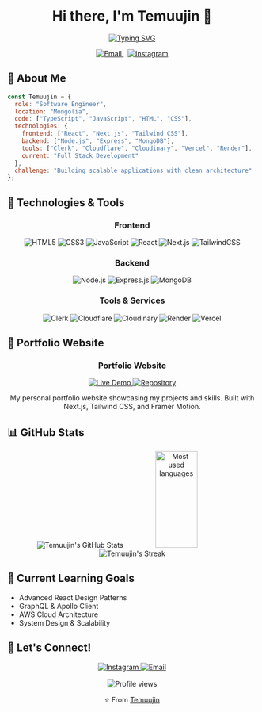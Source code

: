 <h1 align="center">Hi there, I'm Temuujin 👋</h1>

<p align="center">
  <a href="https://git.io/typing-svg">
    <img src="https://readme-typing-svg.herokuapp.com?font=Fira+Code&weight=600&size=24&duration=4000&pause=1000&color=36BCF7&center=true&vCenter=true&random=false&width=500&lines=Full-stack+Developer;Always+learning+new+things" alt="Typing SVG" />
  </a>
</p>

<div align="center">
  <a href="mailto:mkae.dev@gmail.com">
    <img src="https://img.shields.io/badge/Email-mkae.dev%40gmail.com-blue?style=flat-square&logo=gmail&logoColor=white" alt="Email">
  </a>
  &nbsp;
  <a href="https://instagram.com/mkae8">
    <img src="https://img.shields.io/badge/Instagram-@mkae8-E4405F?style=flat-square&logo=instagram&logoColor=white" alt="Instagram">
  </a>
</div>

## 🚀 About Me

```javascript
const Temuujin = {
  role: "Software Engineer",
  location: "Mongolia",
  code: ["TypeScript", "JavaScript", "HTML", "CSS"],
  technologies: {
    frontend: ["React", "Next.js", "Tailwind CSS"],
    backend: ["Node.js", "Express", "MongoDB"],
    tools: ["Clerk", "Cloudflare", "Cloudinary", "Vercel", "Render"],
    current: "Full Stack Development"
  },
  challenge: "Building scalable applications with clean architecture"
};
```

## 🔧 Technologies & Tools

<div align="center">

### Frontend
![HTML5](https://img.shields.io/badge/-HTML5-E34F26?style=for-the-badge&logo=html5&logoColor=white)
![CSS3](https://img.shields.io/badge/-CSS3-1572B6?style=for-the-badge&logo=css3&logoColor=white)
![JavaScript](https://img.shields.io/badge/-JavaScript-F7DF1E?style=for-the-badge&logo=javascript&logoColor=black)
![React](https://img.shields.io/badge/-React-61DAFB?style=for-the-badge&logo=react&logoColor=black)
![Next.js](https://img.shields.io/badge/-Next.js-000000?style=for-the-badge&logo=next.js&logoColor=white)
![TailwindCSS](https://img.shields.io/badge/-Tailwind_CSS-38B2AC?style=for-the-badge&logo=tailwind-css&logoColor=white)

### Backend
![Node.js](https://img.shields.io/badge/-Node.js-339933?style=for-the-badge&logo=node.js&logoColor=white)
![Express.js](https://img.shields.io/badge/-Express.js-000000?style=for-the-badge&logo=express&logoColor=white)
![MongoDB](https://img.shields.io/badge/-MongoDB-47A248?style=for-the-badge&logo=mongodb&logoColor=white)

### Tools & Services
![Clerk](https://img.shields.io/badge/-Clerk-4B5563?style=for-the-badge&logo=clerk&logoColor=white)
![Cloudflare](https://img.shields.io/badge/-Cloudflare-F38020?style=for-the-badge&logo=cloudflare&logoColor=white)
![Cloudinary](https://img.shields.io/badge/-Cloudinary-3448C5?style=for-the-badge&logo=cloudinary&logoColor=white)
![Render](https://img.shields.io/badge/-Render-46E3B7?style=for-the-badge&logo=render&logoColor=white)
![Vercel](https://img.shields.io/badge/-Vercel-000000?style=for-the-badge&logo=vercel&logoColor=white)

</div>

## 🌟 Portfolio Website

<div align="center">
  <h3>Portfolio Website</h3>
  <a href="https://temuujin-portfolio.vercel.app" target="_blank">
    <img src="https://img.shields.io/badge/-Live_Demo-FF5722?style=for-the-badge&logo=vercel&logoColor=white" alt="Live Demo">
  </a>
  <a href="https://github.com/mkae8/Temuujin-Portfolio" target="_blank">
    <img src="https://img.shields.io/badge/-Repository-000?style=for-the-badge&logo=github&logoColor=white" alt="Repository">
  </a>
  <p>My personal portfolio website showcasing my projects and skills. Built with Next.js, Tailwind CSS, and Framer Motion.</p>
</div>

## 📊 GitHub Stats

<div align="center">
  <img src="https://github-readme-stats.vercel.app/api?username=mkae8&show_icons=true&theme=radical&hide_border=true&count_private=true" alt="Temuujin's GitHub Stats" />
  <img width="41%" height="195px" src="https://github-readme-stats.vercel.app/api/top-langs/?username=mkae8&layout=compact&hide_border=true&title_color=ffffff&text_color=ffffff&bg_color=0d1117" alt="Most used languages" />
   <img src="https://github-readme-streak-stats.herokuapp.com/?user=mkae8&theme=radical&hide_border=true" alt="Temuujin's Streak" />
</div>




## 🌱 Current Learning Goals

- Advanced React Design Patterns
- GraphQL & Apollo Client
- AWS Cloud Architecture
- System Design & Scalability

## 💬 Let's Connect!

<div align="center">
  <a href="https://instagram.com/mkae8">
    <img src="https://img.shields.io/badge/-Instagram-E4405F?style=for-the-badge&logo=instagram&logoColor=white" alt="Instagram" />
  </a>
  <a href="mailto:mkae.dev@gmail.com">
    <img src="https://img.shields.io/badge/-Email-D14836?style=for-the-badge&logo=gmail&logoColor=white" alt="Email" />
  </a>
</div>

<br>

<div align="center">
  <img src="https://komarev.com/ghpvc/?username=mkae8&color=blueviolet&style=for-the-badge&label=Profile+Views" alt="Profile views" />
</div>

<p align="center">⭐️ From <a href="https://github.com/mkae8">Temuujin</a></p>
